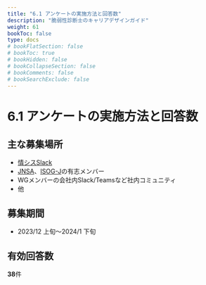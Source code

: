 ```yaml
---
title: "6.1 アンケートの実施方法と回答数"
description: "脆弱性診断士のキャリアデザインガイド"
weight: 61
bookToc: false
type: docs
# bookFlatSection: false
# bookToc: true
# bookHidden: false
# bookCollapseSection: false
# bookComments: false
# bookSearchExclude: false
---
```


# 6.1 アンケートの実施方法と回答数

## 主な募集場所

* [情シスSlack](https://corp-engr.jp/)
* [JNSA](https://www.jnsa.org/)、[ISOG-J](https://isog-j.org/)の有志メンバー
* WGメンバーの会社内Slack/Teamsなど社内コミュニティ
* 他

## 募集期間

* 2023/12 上旬～2024/1 下旬

## 有効回答数

**38**件